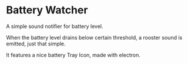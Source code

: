 # Battery Watcher
A simple sound notifier for battery level.

When the battery level drains below certain threshold, a rooster sound is emitted, just that simple.

It features a nice battery Tray Icon, made with electron.

